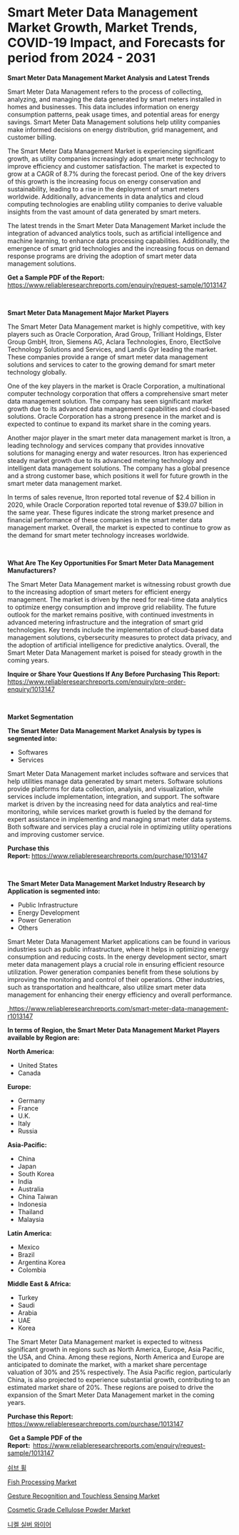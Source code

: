 <p><h1>Smart Meter Data Management Market Growth, Market Trends, COVID-19 Impact, and Forecasts for period from 2024 - 2031</h1></p><p><strong>Smart Meter Data Management Market Analysis and Latest Trends</strong></p>
<p><p>Smart Meter Data Management refers to the process of collecting, analyzing, and managing the data generated by smart meters installed in homes and businesses. This data includes information on energy consumption patterns, peak usage times, and potential areas for energy savings. Smart Meter Data Management solutions help utility companies make informed decisions on energy distribution, grid management, and customer billing.</p><p>The Smart Meter Data Management Market is experiencing significant growth, as utility companies increasingly adopt smart meter technology to improve efficiency and customer satisfaction. The market is expected to grow at a CAGR of 8.7% during the forecast period. One of the key drivers of this growth is the increasing focus on energy conservation and sustainability, leading to a rise in the deployment of smart meters worldwide. Additionally, advancements in data analytics and cloud computing technologies are enabling utility companies to derive valuable insights from the vast amount of data generated by smart meters.</p><p>The latest trends in the Smart Meter Data Management Market include the integration of advanced analytics tools, such as artificial intelligence and machine learning, to enhance data processing capabilities. Additionally, the emergence of smart grid technologies and the increasing focus on demand response programs are driving the adoption of smart meter data management solutions.</p></p>
<p><strong>Get a Sample PDF of the Report:&nbsp;</strong> <a href="https://www.reliableresearchreports.com/enquiry/request-sample/1013147">https://www.reliableresearchreports.com/enquiry/request-sample/1013147</a></p>
<p>&nbsp;</p>
<p><strong>Smart Meter Data Management Major Market Players</strong></p>
<p><p>The Smart Meter Data Management market is highly competitive, with key players such as Oracle Corporation, Arad Group, Trilliant Holdings, Elster Group GmbH, Itron, Siemens AG, Aclara Technologies, Enoro, ElectSolve Technology Solutions and Services, and Landis Gyr leading the market. These companies provide a range of smart meter data management solutions and services to cater to the growing demand for smart meter technology globally.</p><p>One of the key players in the market is Oracle Corporation, a multinational computer technology corporation that offers a comprehensive smart meter data management solution. The company has seen significant market growth due to its advanced data management capabilities and cloud-based solutions. Oracle Corporation has a strong presence in the market and is expected to continue to expand its market share in the coming years.</p><p>Another major player in the smart meter data management market is Itron, a leading technology and services company that provides innovative solutions for managing energy and water resources. Itron has experienced steady market growth due to its advanced metering technology and intelligent data management solutions. The company has a global presence and a strong customer base, which positions it well for future growth in the smart meter data management market.</p><p>In terms of sales revenue, Itron reported total revenue of $2.4 billion in 2020, while Oracle Corporation reported total revenue of $39.07 billion in the same year. These figures indicate the strong market presence and financial performance of these companies in the smart meter data management market. Overall, the market is expected to continue to grow as the demand for smart meter technology increases worldwide.</p></p>
<p>&nbsp;</p>
<p><strong>What Are The Key Opportunities For Smart Meter Data Management Manufacturers?</strong></p>
<p><p>The Smart Meter Data Management market is witnessing robust growth due to the increasing adoption of smart meters for efficient energy management. The market is driven by the need for real-time data analytics to optimize energy consumption and improve grid reliability. The future outlook for the market remains positive, with continued investments in advanced metering infrastructure and the integration of smart grid technologies. Key trends include the implementation of cloud-based data management solutions, cybersecurity measures to protect data privacy, and the adoption of artificial intelligence for predictive analytics. Overall, the Smart Meter Data Management market is poised for steady growth in the coming years.</p></p>
<p><strong>Inquire or Share Your Questions If Any Before Purchasing This Report:</strong> <a href="https://www.reliableresearchreports.com/enquiry/pre-order-enquiry/1013147">https://www.reliableresearchreports.com/enquiry/pre-order-enquiry/1013147</a></p>
<p>&nbsp;</p>
<p><strong>Market Segmentation</strong></p>
<p><strong>The Smart Meter Data Management Market Analysis by types is segmented into:</strong></p>
<p><ul><li>Softwares</li><li>Services</li></ul></p>
<p><p>Smart Meter Data Management market includes software and services that help utilities manage data generated by smart meters. Software solutions provide platforms for data collection, analysis, and visualization, while services include implementation, integration, and support. The software market is driven by the increasing need for data analytics and real-time monitoring, while services market growth is fueled by the demand for expert assistance in implementing and managing smart meter data systems. Both software and services play a crucial role in optimizing utility operations and improving customer service.</p></p>
<p><strong>Purchase this Report:&nbsp;</strong><a href="https://www.reliableresearchreports.com/purchase/1013147">https://www.reliableresearchreports.com/purchase/1013147</a></p>
<p>&nbsp;</p>
<p><strong>The Smart Meter Data Management Market Industry Research by Application is segmented into:</strong></p>
<p><ul><li>Public Infrastructure</li><li>Energy Development</li><li>Power Generation</li><li>Others</li></ul></p>
<p><p>Smart Meter Data Management Market applications can be found in various industries such as public infrastructure, where it helps in optimizing energy consumption and reducing costs. In the energy development sector, smart meter data management plays a crucial role in ensuring efficient resource utilization. Power generation companies benefit from these solutions by improving the monitoring and control of their operations. Other industries, such as transportation and healthcare, also utilize smart meter data management for enhancing their energy efficiency and overall performance.</p></p>
<p><a href="https://www.reliableresearchreports.com/smart-meter-data-management-r1013147">&nbsp;https://www.reliableresearchreports.com/smart-meter-data-management-r1013147</a></p>
<p><strong>In terms of Region, the Smart Meter Data Management Market Players available by Region are:</strong></p>
<p>
    <p> <strong> North America: </strong>
        <ul>
            <li>United States</li>
            <li>Canada</li>
        </ul>
        </p> 
    <p> <strong> Europe: </strong>
        <ul>
            <li>Germany</li>
            <li>France</li>
            <li>U.K.</li>
            <li>Italy</li>
            <li>Russia</li>
        </ul>
        </p> 
    <p> <strong> Asia-Pacific: </strong>
        <ul>
            <li>China</li>
            <li>Japan</li>
            <li>South Korea</li>
            <li>India</li>
            <li>Australia</li>
            <li>China Taiwan</li>
            <li>Indonesia</li>
            <li>Thailand</li>
            <li>Malaysia</li>
        </ul>
        </p> 
    <p> <strong> Latin America: </strong>
        <ul>
            <li>Mexico</li>
            <li>Brazil</li>
            <li>Argentina Korea</li>
            <li>Colombia</li>
        </ul>
        </p> 
    <p> <strong> Middle East & Africa: </strong>
        <ul>
            <li>Turkey</li>
            <li>Saudi</li>
            <li>Arabia</li>
            <li>UAE</li>
            <li>Korea</li>
        </ul>
    </p>
    </p>
<p><p>The Smart Meter Data Management market is expected to witness significant growth in regions such as North America, Europe, Asia Pacific, the USA, and China. Among these regions, North America and Europe are anticipated to dominate the market, with a market share percentage valuation of 30% and 25% respectively. The Asia Pacific region, particularly China, is also projected to experience substantial growth, contributing to an estimated market share of 20%. These regions are poised to drive the expansion of the Smart Meter Data Management market in the coming years.</p></p>
<p><strong>Purchase this Report: </strong><a href="https://www.reliableresearchreports.com/purchase/1013147">https://www.reliableresearchreports.com/purchase/1013147</a></p>
<p>&nbsp;<strong>Get a Sample PDF of the Report:&nbsp;&nbsp;</strong><a href="https://www.reliableresearchreports.com/enquiry/request-sample/1013147">https://www.reliableresearchreports.com/enquiry/request-sample/1013147</a></p>
<p><strong></strong></p>
<p><p><a href="https://medium.com/@vlcostes/%EC%8B%9C%EC%86%8D%EB%AC%B4%EC%97%90-%EB%8C%80%ED%95%9C-%EC%8B%9C%EC%9E%A5-%EA%B7%9C%EB%AA%A8%EB%8A%94-%EC%97%B0%ED%8F%89%EA%B7%A0-%EC%84%B1%EC%9E%A5%EB%A5%A0%EC%9D%B4-10-6-%EB%A1%9C-%EC%A6%9D%EA%B0%80%ED%95%98%EA%B3%A0-%EC%9E%88%EC%9C%BC%EB%A9%B0-%EC%9D%B4-%EB%B3%B4%EA%B3%A0%EC%84%9C%EB%8A%94-%EC%9C%A0%ED%98%95-%EC%9D%91%EC%9A%A9-%ED%94%84%EB%A1%9C%EA%B7%B8%EB%9E%A8-%EC%84%B1%EC%9E%A5-%EB%B0%8F-2024%EB%85%84%EB%B6%80%ED%84%B0-2031%EB%85%84%EA%B9%8C%EC%A7%80%EC%9D%98-%EC%98%88%EC%B8%A1-%EB%B6%84%EC%84%9D%EC%9D%84-%EB%8B%A4%EB%A3%A8%EA%B3%A0-%EC%9E%88%EC%8A%B5%EB%8B%88%EB%8B%A4-4d106286a1ce">쉬브 휠</a></p><p><a href="https://medium.com/@rebecca.smith5467/global-fish-processing-market-focus-on-application-end-use-industry-type-equipment-and-region-7feedf74c0b7">Fish Processing Market</a></p><p><a href="https://github.com/nicoletavirag/Market-Research-Report-List-4/blob/main/gesture-recognition-and-touchless-sensing-market.md">Gesture Recognition and Touchless Sensing Market</a></p><p><a href="https://www.linkedin.com/pulse/cosmetic-grade-cellulose-powder-market-size-growth-trends-hocdc?trackingId=uDnopS41RfOW2syFYrNGVA%3D%3D">Cosmetic Grade Cellulose Powder Market</a></p><p><a href="https://medium.com/@kelvinfeenrey98677/%EB%8B%88%EC%BC%88-%EC%8B%A4%EB%B2%84-%EC%99%80%EC%9D%B4%EC%96%B4-%EC%8B%9C%EC%9E%A5-2024%EB%85%84-2031%EB%85%84-%EA%B8%80%EB%A1%9C%EB%B2%8C-%EB%B0%8F-%EC%A7%80%EC%97%AD-%EB%B6%84%EC%84%9D-c330910b3947">니켈 실버 와이어</a></p></p>